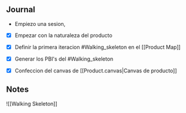 
## Journal
- Empiezo una sesion,
- [x] Empezar con la naturaleza del producto
- [x] Definir la primera iteracion #Walking_skeleton en el [[Product Map]]
- [x] Generar los PBI's del #Walking_skeleton 
- [x] Confeccion del canvas de [[Product.canvas|Canvas de producto]]



## Notes

![[Walking Skeleton]]